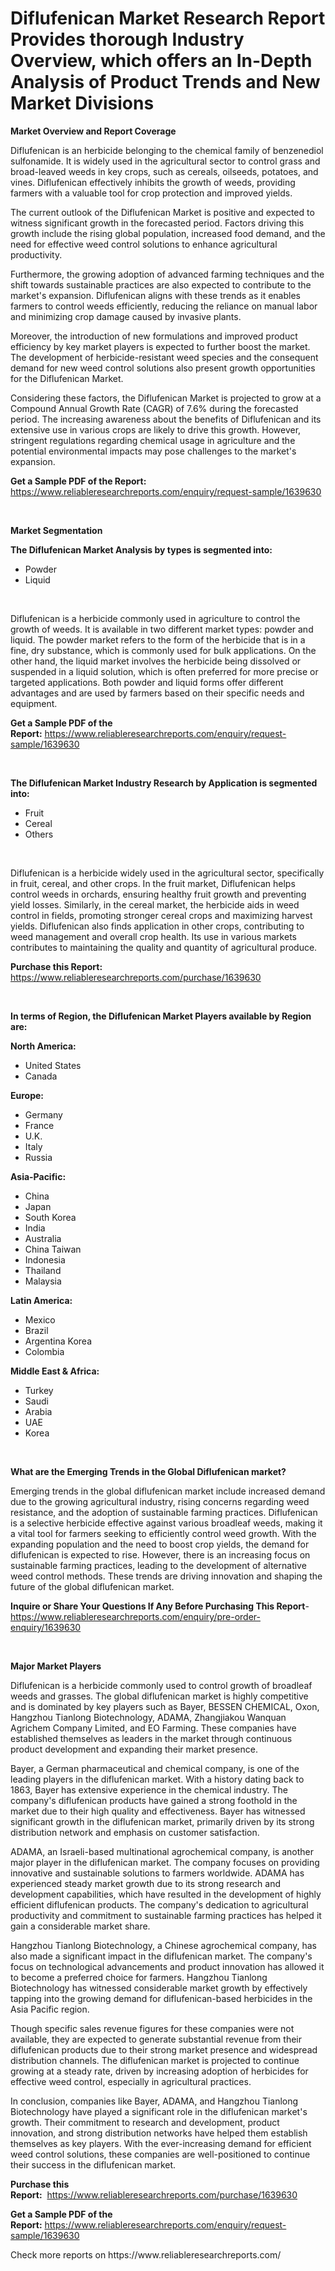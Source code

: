 <p><h1>Diflufenican Market Research Report Provides thorough Industry Overview, which offers an In-Depth Analysis of Product Trends and New Market Divisions</h1></p><p><strong>Market Overview and Report Coverage</strong></p>
<p><p>Diflufenican is an herbicide belonging to the chemical family of benzenediol sulfonamide. It is widely used in the agricultural sector to control grass and broad-leaved weeds in key crops, such as cereals, oilseeds, potatoes, and vines. Diflufenican effectively inhibits the growth of weeds, providing farmers with a valuable tool for crop protection and improved yields.</p><p>The current outlook of the Diflufenican Market is positive and expected to witness significant growth in the forecasted period. Factors driving this growth include the rising global population, increased food demand, and the need for effective weed control solutions to enhance agricultural productivity.</p><p>Furthermore, the growing adoption of advanced farming techniques and the shift towards sustainable practices are also expected to contribute to the market's expansion. Diflufenican aligns with these trends as it enables farmers to control weeds efficiently, reducing the reliance on manual labor and minimizing crop damage caused by invasive plants.</p><p>Moreover, the introduction of new formulations and improved product efficiency by key market players is expected to further boost the market. The development of herbicide-resistant weed species and the consequent demand for new weed control solutions also present growth opportunities for the Diflufenican Market.</p><p>Considering these factors, the Diflufenican Market is projected to grow at a Compound Annual Growth Rate (CAGR) of 7.6% during the forecasted period. The increasing awareness about the benefits of Diflufenican and its extensive use in various crops are likely to drive this growth. However, stringent regulations regarding chemical usage in agriculture and the potential environmental impacts may pose challenges to the market's expansion.</p></p>
<p><strong>Get a Sample PDF of the Report:</strong> <a href="https://www.reliableresearchreports.com/enquiry/request-sample/1639630">https://www.reliableresearchreports.com/enquiry/request-sample/1639630</a></p>
<p>&nbsp;</p>
<p><strong>Market Segmentation</strong></p>
<p><strong>The Diflufenican Market Analysis by types is segmented into:</strong></p>
<p><ul><li>Powder</li><li>Liquid</li></ul></p>
<p>&nbsp;</p>
<p><p>Diflufenican is a herbicide commonly used in agriculture to control the growth of weeds. It is available in two different market types: powder and liquid. The powder market refers to the form of the herbicide that is in a fine, dry substance, which is commonly used for bulk applications. On the other hand, the liquid market involves the herbicide being dissolved or suspended in a liquid solution, which is often preferred for more precise or targeted applications. Both powder and liquid forms offer different advantages and are used by farmers based on their specific needs and equipment.</p></p>
<p><strong>Get a Sample PDF of the Report:</strong>&nbsp;<a href="https://www.reliableresearchreports.com/enquiry/request-sample/1639630">https://www.reliableresearchreports.com/enquiry/request-sample/1639630</a></p>
<p>&nbsp;</p>
<p><strong>The Diflufenican Market Industry Research by Application is segmented into:</strong></p>
<p><ul><li>Fruit</li><li>Cereal</li><li>Others</li></ul></p>
<p>&nbsp;</p>
<p><p>Diflufenican is a herbicide widely used in the agricultural sector, specifically in fruit, cereal, and other crops. In the fruit market, Diflufenican helps control weeds in orchards, ensuring healthy fruit growth and preventing yield losses. Similarly, in the cereal market, the herbicide aids in weed control in fields, promoting stronger cereal crops and maximizing harvest yields. Diflufenican also finds application in other crops, contributing to weed management and overall crop health. Its use in various markets contributes to maintaining the quality and quantity of agricultural produce.</p></p>
<p><strong>Purchase this Report:</strong>&nbsp; <a href="https://www.reliableresearchreports.com/purchase/1639630">https://www.reliableresearchreports.com/purchase/1639630</a></p>
<p>&nbsp;</p>
<p><strong>In terms of Region, the Diflufenican Market Players available by Region are:</strong></p>
<p>
    <p> <strong> North America: </strong>
        <ul>
            <li>United States</li>
            <li>Canada</li>
        </ul>
        </p> 
    <p> <strong> Europe: </strong>
        <ul>
            <li>Germany</li>
            <li>France</li>
            <li>U.K.</li>
            <li>Italy</li>
            <li>Russia</li>
        </ul>
        </p> 
    <p> <strong> Asia-Pacific: </strong>
        <ul>
            <li>China</li>
            <li>Japan</li>
            <li>South Korea</li>
            <li>India</li>
            <li>Australia</li>
            <li>China Taiwan</li>
            <li>Indonesia</li>
            <li>Thailand</li>
            <li>Malaysia</li>
        </ul>
        </p> 
    <p> <strong> Latin America: </strong>
        <ul>
            <li>Mexico</li>
            <li>Brazil</li>
            <li>Argentina Korea</li>
            <li>Colombia</li>
        </ul>
        </p> 
    <p> <strong> Middle East & Africa: </strong>
        <ul>
            <li>Turkey</li>
            <li>Saudi</li>
            <li>Arabia</li>
            <li>UAE</li>
            <li>Korea</li>
        </ul>
    </p>
    </p>
<p>&nbsp;</p>
<p><strong>What are the Emerging Trends in the Global Diflufenican market?</strong></p>
<p><p>Emerging trends in the global diflufenican market include increased demand due to the growing agricultural industry, rising concerns regarding weed resistance, and the adoption of sustainable farming practices. Diflufenican is a selective herbicide effective against various broadleaf weeds, making it a vital tool for farmers seeking to efficiently control weed growth. With the expanding population and the need to boost crop yields, the demand for diflufenican is expected to rise. However, there is an increasing focus on sustainable farming practices, leading to the development of alternative weed control methods. These trends are driving innovation and shaping the future of the global diflufenican market.</p></p>
<p><strong>Inquire or Share Your Questions If Any Before Purchasing This Report</strong>- <a href="https://www.reliableresearchreports.com/enquiry/pre-order-enquiry/1639630">https://www.reliableresearchreports.com/enquiry/pre-order-enquiry/1639630</a></p>
<p>&nbsp;</p>
<p><strong>Major Market Players</strong></p>
<p><p>Diflufenican is a herbicide commonly used to control growth of broadleaf weeds and grasses. The global diflufenican market is highly competitive and is dominated by key players such as Bayer, BESSEN CHEMICAL, Oxon, Hangzhou Tianlong Biotechnology, ADAMA, Zhangjiakou Wanquan Agrichem Company Limited, and EO Farming. These companies have established themselves as leaders in the market through continuous product development and expanding their market presence.</p><p>Bayer, a German pharmaceutical and chemical company, is one of the leading players in the diflufenican market. With a history dating back to 1863, Bayer has extensive experience in the chemical industry. The company's diflufenican products have gained a strong foothold in the market due to their high quality and effectiveness. Bayer has witnessed significant growth in the diflufenican market, primarily driven by its strong distribution network and emphasis on customer satisfaction.</p><p>ADAMA, an Israeli-based multinational agrochemical company, is another major player in the diflufenican market. The company focuses on providing innovative and sustainable solutions to farmers worldwide. ADAMA has experienced steady market growth due to its strong research and development capabilities, which have resulted in the development of highly efficient diflufenican products. The company's dedication to agricultural productivity and commitment to sustainable farming practices has helped it gain a considerable market share.</p><p>Hangzhou Tianlong Biotechnology, a Chinese agrochemical company, has also made a significant impact in the diflufenican market. The company's focus on technological advancements and product innovation has allowed it to become a preferred choice for farmers. Hangzhou Tianlong Biotechnology has witnessed considerable market growth by effectively tapping into the growing demand for diflufenican-based herbicides in the Asia Pacific region.</p><p>Though specific sales revenue figures for these companies were not available, they are expected to generate substantial revenue from their diflufenican products due to their strong market presence and widespread distribution channels. The diflufenican market is projected to continue growing at a steady rate, driven by increasing adoption of herbicides for effective weed control, especially in agricultural practices.</p><p>In conclusion, companies like Bayer, ADAMA, and Hangzhou Tianlong Biotechnology have played a significant role in the diflufenican market's growth. Their commitment to research and development, product innovation, and strong distribution networks have helped them establish themselves as key players. With the ever-increasing demand for efficient weed control solutions, these companies are well-positioned to continue their success in the diflufenican market.</p></p>
<p><strong>Purchase this Report:</strong>&nbsp;&nbsp;<a href="https://www.reliableresearchreports.com/purchase/1639630">https://www.reliableresearchreports.com/purchase/1639630</a></p>
<p></p>
<p><strong>Get a Sample PDF of the Report:</strong>&nbsp;<a href="https://www.reliableresearchreports.com/enquiry/request-sample/1639630">https://www.reliableresearchreports.com/enquiry/request-sample/1639630</a></p>
<p>Check more reports on https://www.reliableresearchreports.com/</p>